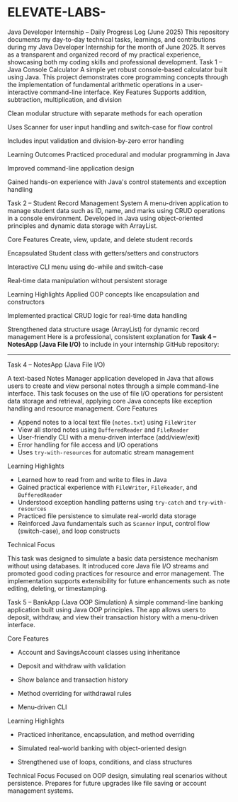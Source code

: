 # ELEVATE-LABS-
 Java Developer Internship – Daily Progress Log (June 2025) This repository documents my day-to-day technical tasks, learnings, and contributions during my Java Developer Internship for the month of June 2025. It serves as a transparent and organized record of my practical experience, showcasing both my coding skills and professional development.
Task 1 – Java Console Calculator
A simple yet robust console-based calculator built using Java. This project demonstrates core programming concepts through the implementation of fundamental arithmetic operations in a user-interactive command-line interface.
Key Features
Supports addition, subtraction, multiplication, and division

Clean modular structure with separate methods for each operation

Uses Scanner for user input handling and switch-case for flow control

Includes input validation and division-by-zero error handling

Learning Outcomes
Practiced procedural and modular programming in Java

Improved command-line application design

Gained hands-on experience with Java's control statements and exception handling

Task 2 – Student Record Management System
A menu-driven application to manage student data such as ID, name, and marks using CRUD operations in a console environment. Developed in Java using object-oriented principles and dynamic data storage with ArrayList.

Core Features
Create, view, update, and delete student records

Encapsulated Student class with getters/setters and constructors

Interactive CLI menu using do-while and switch-case

Real-time data manipulation without persistent storage

Learning Highlights
Applied OOP concepts like encapsulation and constructors

Implemented practical CRUD logic for real-time data handling

Strengthened data structure usage (ArrayList) for dynamic record management
Here is a professional, consistent explanation for **Task 4 – NotesApp (Java File I/O)** to include in your internship GitHub repository:

---

 Task 4 – NotesApp (Java File I/O)

A text-based Notes Manager application developed in Java that allows users to create and view personal notes through a simple command-line interface. This task focuses on the use of file I/O operations for persistent data storage and retrieval, applying core Java concepts like exception handling and resource management.
 Core Features

* Append notes to a local text file (`notes.txt`) using `FileWriter`
* View all stored notes using `BufferedReader` and `FileReader`
* User-friendly CLI with a menu-driven interface (add/view/exit)
* Error handling for file access and I/O operations
* Uses `try-with-resources` for automatic stream management

 Learning Highlights

* Learned how to read from and write to files in Java
* Gained practical experience with `FileWriter`, `FileReader`, and `BufferedReader`
* Understood exception handling patterns using `try-catch` and `try-with-resources`
* Practiced file persistence to simulate real-world data storage
* Reinforced Java fundamentals such as `Scanner` input, control flow (switch-case), and loop constructs

Technical Focus

This task was designed to simulate a basic data persistence mechanism without using databases. It introduced core Java file I/O streams and promoted good coding practices for resource and error management. The implementation supports extensibility for future enhancements such as note editing, deleting, or timestamping.

Task 5 – BankApp (Java OOP Simulation)
A simple command-line banking application built using Java OOP principles. The app allows users to deposit, withdraw, and view their transaction history with a menu-driven interface.

 Core Features
* Account and SavingsAccount classes using inheritance

* Deposit and withdraw with validation

* Show balance and transaction history

* Method overriding for withdrawal rules

* Menu-driven CLI

Learning Highlights
* Practiced inheritance, encapsulation, and method overriding

* Simulated real-world banking with object-oriented design

* Strengthened use of loops, conditions, and class structures

Technical Focus
Focused on OOP design, simulating real scenarios without persistence. Prepares for future upgrades like file saving or account management systems.



